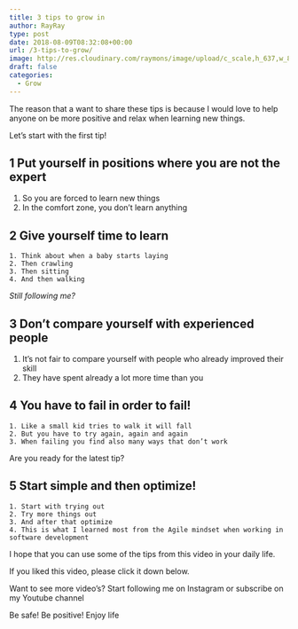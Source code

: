 ```yaml
---
title: 3 tips to grow in
author: RayRay
type: post
date: 2018-08-09T08:32:08+00:00
url: /3-tips-to-grow/
image: http://res.cloudinary.com/raymons/image/upload/c_scale,h_637,w_850/v1535204552/byrayray/max-van-den-oetelaar-789616-unsplash.webp
draft: false
categories:
  - Grow
---
```


The reason that a want to share these tips is because I would love to help anyone on be more positive and relax when learning new things.

<!--more-->

Let’s start with the first tip!

## 1 Put yourself in positions where you are not the expert

1. So you are forced to learn new things
2. In the comfort zone, you don’t learn anything

## 2 Give yourself time to learn
    1. Think about when a baby starts laying
    2. Then crawling
    3. Then sitting
    4. And then walking

*Still following me?*

## 3 Don’t compare yourself with experienced people

1. It’s not fair to compare yourself with people who already improved their skill
2. They have spent already a lot more time than you

## 4 You have to fail in order to fail!
    1. Like a small kid tries to walk it will fall
    2. But you have to try again, again and again
    3. When failing you find also many ways that don’t work

Are you ready for the latest tip?

## 5 Start simple and then optimize!
    1. Start with trying out
    2. Try more things out
    3. And after that optimize
    4. This is what I learned most from the Agile mindset when working in software development

I hope that you can use some of the tips from this video in your daily life.

If you liked this video, please click it down below.

Want to see more video’s? Start following me on Instagram or subscribe on my Youtube channel

Be safe! Be positive! Enjoy life
